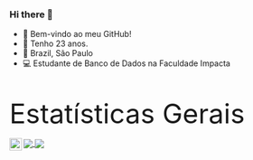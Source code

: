 ### Hi there 👋

- :punch: Bem-vindo ao meu GitHub!
- :calendar: Tenho 23 anos.
- :pushpin: Brazil, São Paulo
- :computer: Estudante de Banco de Dados na Faculdade Impacta

<br>

<font size=20>Estatísticas Gerais</font><br>

<a href="https://github.com/Guiih13/github-readme-stats">
  <img align="center" src="https://github-readme-stats.vercel.app/api?username=Guiih13&show_icons=true&theme=merko" />
</a>
<a href="https://github.com/Guiih13/github-readme-stats">
  <img align="center" src="https://github-readme-stats.vercel.app/api/top-langs/?username=Guiih13&theme=merko" />
</a>


<a target="_blank" href="https://www.linkedin.com/in/guilherme-martins-serafim-1b594b1a2/">
  <img align="left" alt="LinkdeIN" width="22px" src="https://cdn.jsdelivr.net/npm/simple-icons@v3/icons/linkedin.svg" />
</a>


